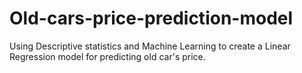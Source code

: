 # Old-cars-price-prediction-model
Using Descriptive statistics and Machine Learning to create a Linear Regression model for predicting old car's price.
